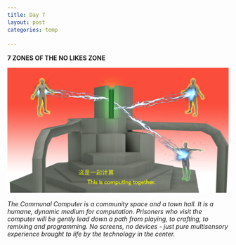 ```yaml
---
title: Day 7
layout: post
categories: temp

---
```


**7 ZONES OF THE NO LIKES ZONE**

![](/assets/7days/7.png)

_The Communal Computer is a community space and a town hall. It is a humane, dynamic medium for computation.  Prisoners who visit the computer will be gently lead down a path from playing, to crafting, to remixing and programming. No screens, no devices - just pure multisensory experience brought to life by the technology in the center._
